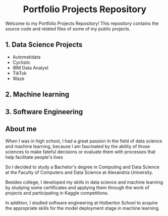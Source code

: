 <h1 align=center> Portfolio Projects Repository </h1>

Welcome to my Portfolio Projects Repository! This repository contains the source code and related files of some of my public projects.

## 1. Data Science Projects
   - Automatidata
   - Cyclistic
   - IBM Data Analyst
   - TikTok
   - Waze
## 2. Machine learning
## 3. Software Engineering


## About me
When I was in high school, I had a great passion in the field of data science and machine learning, because I am fascinated by the ability of those sciences to make fateful decisions or evaluate them with processes that help facilitate people's lives

So I decided to study a Bachelor's degree in Computing and Data Science at the Faculty of Computers and Data Science at Alexandria University.

Besides college, I developed my skills in data science and machine learning by studying some certificates and applying them through the work of projects and participating in Kaggle competitions.

In addition, I studied software engineering at Holberton School to acquire the appropriate skills for the model deployment stage in machine learning.
   
